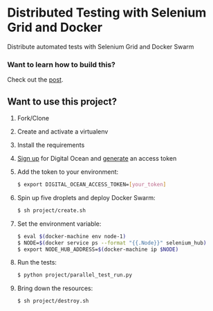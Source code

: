# Distributed Testing with Selenium Grid and Docker

Distribute automated tests with Selenium Grid and Docker Swarm

### Want to learn how to build this?

Check out the [post](https://testdriven.io/distributed-testing-with-selenium-grid).

## Want to use this project?

1. Fork/Clone

1. Create and activate a virtualenv

1. Install the requirements

1. [Sign up](https://m.do.co/c/d8f211a4b4c2) for Digital Ocean and [generate](https://www.digitalocean.com/community/tutorials/how-to-use-the-digitalocean-api-v2) an access token

1. Add the token to your environment:

    ```sh
    $ export DIGITAL_OCEAN_ACCESS_TOKEN=[your_token]
    ```

1. Spin up five droplets and deploy Docker Swarm:

    ```sh
    $ sh project/create.sh
    ```

1. Set the environment variable:

    ```sh
    $ eval $(docker-machine env node-1)
    $ NODE=$(docker service ps --format "{{.Node}}" selenium_hub)
    $ export NODE_HUB_ADDRESS=$(docker-machine ip $NODE)
    ```

1. Run the tests:

    ```sh
    $ python project/parallel_test_run.py
    ```

1. Bring down the resources:

    ```sh
    $ sh project/destroy.sh
    ```
